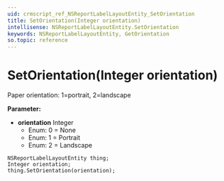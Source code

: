 ```yaml
---
uid: crmscript_ref_NSReportLabelLayoutEntity_SetOrientation
title: SetOrientation(Integer orientation)
intellisense: NSReportLabelLayoutEntity.SetOrientation
keywords: NSReportLabelLayoutEntity, GetOrientation
so.topic: reference
---
```


# SetOrientation(Integer orientation)

Paper orientation: 1=portrait, 2=landscape

**Parameter:** 
 - **orientation** Integer
     - Enum: 0 = None 
     - Enum: 1 = Portrait 
     - Enum: 2 = Landscape 

```crmscript
NSReportLabelLayoutEntity thing;
Integer orientation;
thing.SetOrientation(orientation);
```


